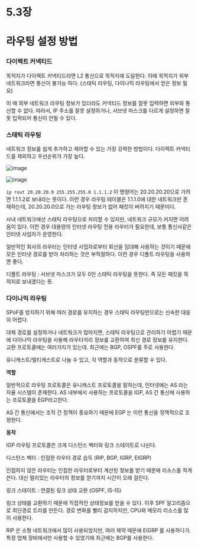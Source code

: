 # 5.3장

# 라우팅 설정 방법

### 다이렉트 커넥티드

목적지가 다이렉트 커넥티드라면 L2 통신으로 목적지에 도달한다. 이때 목적지가 외부 네트워크라면 통신이 불가능 하다. (스태틱 라우팅, 다이나믹 라우팅에서 얻은 정보 필요)

이 때 외부 네트워크 라우팅 정보가 있더라도 커넥티드 정보를 잘못 입력하면 외부와 통신할 수 없다. 따라서, IP 주소를 잘못 설정하거나, 서브넷 마스크를 다르게 설정하면 잘못 입력되어 통신이 안될 수 있다.

### 스태틱 라우팅

네트워크 정보를 쉽게 추가하고 제어할 수 있는 가장 강력한 방법이다. 다이렉트 커넥티드를 제외하고 우선순위가 가장 높다.

![image](https://github.com/Deep-Dive-Study/network-for-engineer/assets/85796588/364a0823-07da-4e7b-94f3-d0fd810b6bc7)

![image](https://github.com/Deep-Dive-Study/network-for-engineer/assets/85796588/39db3b77-bea6-455a-b8a5-3ddcf2c2bdad)

`ip rout 20.20.20.0 255.255.255.0 1.1.1.2` 이 명령어는 20.20.20.20으로 가려면 1.1.1.2로 보내라는 뜻이다. 이런 경우 라우팅 테이블은 1.1.1.0에 대한 네트워크만 존재하는데, 20.20.20.0으로 가는 라우팅 정보가 없어 패킷이 버려지기 때문이다.

사내 네트워크에선 스태틱 라우팅으로 처리할 수 있지만, 네트워크 규모가 커지면 어려움이 있다. 이런 경우 대용량의 인터넷 라우팅 전용 라우터가 필요한데, 보통 통신사같은 인터넷 사업자가 운영한다.

일반적인 회사의 라우터는 인터넷 사업자로부터 회선을 임대해 사용하는 것이기 때문에 모든 인터넷 경로를 받아 처리하는 것은 부적절하다. 이런 경우 디폴트 라우팅을 사용하면 좋다.

디폴트 라우팅 : 서브넷 마스크가 모두 0인 스태틱 라우팅을 뜻한다. 즉 모든 패킷을 목적지로 보내겠다는 뜻.

### 다이나믹 라우팅

SPoF를 방지하기 위해 여러 경로를 유지하는 경우 스태틱 라우팅만으로는 신속한 대응이 어렵다. 

대체 경로를 설정하거나 네트워크가 많아지면, 스태틱  라우팅으로 관리하기 어렵기 때문에 다이나믹 라우팅을 사용해 라우터끼리 정보를 교환하여 최신 경로 정보를 유지한다. 교환 프로토콜에는 여러가지가 있는데. 최근에는 BGP, OSPF를 주로 사용한다.

유니캐스트/멀티캐스트로 나눌 수 있고, 각 역할과 동작으로 분류할 수 있다.

**역할**

일반적으로 라우팅 프로토콜은 유니캐스트 프로토콜을 말하는데, 인터넷에는 AS 라는 자율 시스템이 존재한다. AS 내부에서 사용하는 프로토콜을 IGP, AS 간 통신에 사용하는 프로토콜을 EGP라고한다.

AS 간 통신에서는 조직 간 정책이 중요하기 때문에 EGP 는 이런 통신을 정책적으로 조정한다.

**동작**

IGP 라우팅 프로토콜은 크게 디스턴스 벡터와 링크 스테이트로 나뉜다.

디스턴스 벡터 : 인접한 라우터 경로 습득 (RIP, BGP, IGRP, EIGRP)

인접하지 않은 라우터는 인접한 라우터로부터 계산된 정보를 받기 때문에 리소스를 적게쓴다. 대신 멀리있는 라우터의 정보를 얻기까지 시간이 오래 걸린다.

링크 스테이트 : 연결된 링크 상태 교환 (OSPF, IS-IS)

링크 상태를 교환하기 때문에 직접적인 상태정보를 받을 수 있다. 이후 SPF 알고리즘으로 최단경로 트리를 만든다. 경로 변화를 빨리 감지하지만, CPU와 메모리 리소스를 많이 사용한다.

RIP 은 소형 네트워크에서 많이 사용되었지만, 여러 제약 때문에 EIGRP 를 사용하다가. 특정 업체 장비에서만 사용할 수 있었기에 최근에는 BGP를 사용한다.
